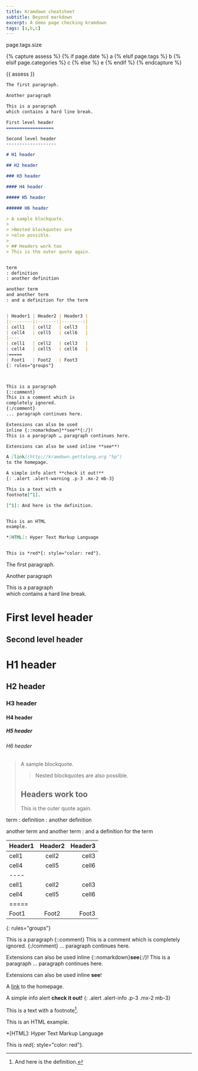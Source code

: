 ```yaml
---
title: Kramdown cheatsheet
subtitle: Beyond markdown
excerpt: A demo page checking kramdown
tags: [a,b,c]
---
```


page.tags.size

{% capture assess %}
{% if page.date %}
a
{% elsif page.tags %}
b
{% elsif page.categories %}
c
{% else %}
e
{% endif %}
{% endcapture %}

{{ assess }}

```markdown
The first paragraph.

Another paragraph

This is a paragraph  
which contains a hard line break.

First level header
==================

Second level header
-------------------

# H1 header

## H2 header

### H3 header

#### H4 header

##### H5 header

###### H6 header

> A sample blockquote.
>
> >Nested blockquotes are
> >also possible.
>
> ## Headers work too
> This is the outer quote again.


term
: definition
: another definition

another term
and another term
: and a definition for the term


| Header1 | Header2 | Header3 |
|:--------|:-------:|--------:|
| cell1   | cell2   | cell3   |
| cell4   | cell5   | cell6   |
|----
| cell1   | cell2   | cell3   |
| cell4   | cell5   | cell6   |
|=====
| Foot1   | Foot2   | Foot3
{: rules="groups"}



This is a paragraph
{::comment}
This is a comment which is
completely ignored.
{:/comment}
... paragraph continues here.

Extensions can also be used
inline {::nomarkdown}**see**{:/}!
This is a paragraph … paragraph continues here.

Extensions can also be used inline **see**!

A [link](http://kramdown.gettalong.org "hp")
to the homepage.

A simple info alert **check it out!**
{: .alert .alert-warning .p-3 .mx-2 mb-3}

This is a text with a
footnote[^1].

[^1]: And here is the definition.


This is an HTML
example.

*[HTML]: Hyper Text Markup Language


This is *red*{: style="color: red"}.
```

The first paragraph.

Another paragraph

This is a paragraph  
which contains a hard line break.

First level header
==================

Second level header
-------------------

# H1 header

## H2 header

### H3 header

#### H4 header

##### H5 header

###### H6 header

> A sample blockquote.
>
> >Nested blockquotes are
> >also possible.
>
> ## Headers work too
> This is the outer quote again.


term
: definition
: another definition

another term
and another term
: and a definition for the term


| Header1 | Header2 | Header3 |
|:--------|:-------:|--------:|
| cell1   | cell2   | cell3   |
| cell4   | cell5   | cell6   |
|----
| cell1   | cell2   | cell3   |
| cell4   | cell5   | cell6   |
|=====
| Foot1   | Foot2   | Foot3
{: rules="groups"}



This is a paragraph
{::comment}
This is a comment which is
completely ignored.
{:/comment}
... paragraph continues here.

Extensions can also be used
inline {::nomarkdown}**see**{:/}!
This is a paragraph … paragraph continues here.

Extensions can also be used inline **see**!

A [link](http://kramdown.gettalong.org "hp")
to the homepage.

A simple info alert **check it out!**
{: .alert .alert-info .p-3 .mx-2 mb-3}

This is a text with a
footnote[^1].

[^1]: And here is the definition.


This is an HTML
example.

*[HTML]: Hyper Text Markup Language


This is *red*{: style="color: red"}.